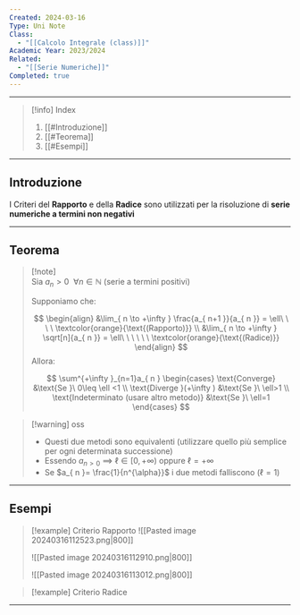 ```yaml
---
Created: 2024-03-16
Type: Uni Note
Class:
  - "[[Calcolo Integrale (class)]]"
Academic Year: 2023/2024
Related:
  - "[[Serie Numeriche]]"
Completed: true
---
```

---

>[!info] Index
>1. [[#Introduzione]]
>2. [[#Teorema]]
>3. [[#Esempi]]

---
## Introduzione 

I Criteri del **Rapporto** e della **Radice** sono utilizzati per la risoluzione di **serie numeriche a termini non negativi**

---
## Teorema 

>[!note] \
>Sia $a_{ n }>0\ \ \forall n \in \mathbb{N}$  (serie a termini positivi)
>
>Supponiamo che:
>
>$$
>\begin{align}
>&\lim_{ n \to +\infty } \frac{a_{ n+1 }}{a_{ n }} = \ell\ \ \ \ \textcolor{orange}{\text{(Rapporto)}} \\
>&\lim_{ n \to +\infty } \sqrt[n]{a_{ n }} = \ell\ \ \ \ \ \ \textcolor{orange}{\text{(Radice)}}
>\end{align}
>$$
>Allora:
>
>$$
>\sum^{+\infty }_{n=1}a_{ n } \begin{cases}
>\text{Converge} &\text{Se }\ 0\leq \ell <1 \\
>\text{Diverge }(+\infty ) &\text{Se }\ \ell>1 \\
>\text{Indeterminato (usare altro metodo)} &\text{Se }\ \ell=1
>\end{cases}
>$$

>[!warning] oss
>- Questi due metodi sono equivalenti (utilizzare quello più semplice per ogni determinata successione)
>- Essendo $a_{ n >0}$ $\implies$ $\ell \in[0,+\infty)$ oppure $\ell=+\infty$
>- Se $a_{ n }= \frac{1}{n^{\alpha}}$ i due metodi falliscono ($\ell=1$)

---
## Esempi

>[!example] Criterio Rapporto
>![[Pasted image 20240316112523.png|800]]
>
>![[Pasted image 20240316112910.png|800]]
>
>![[Pasted image 20240316113012.png|800]]

>[!example] Criterio Radice

---